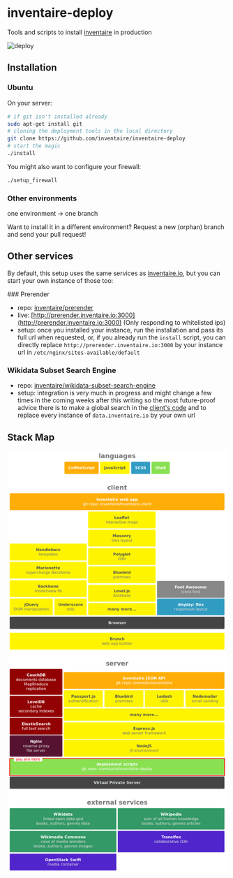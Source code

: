 # inventaire-deploy

Tools and scripts to install [inventaire](https://github.com/inventaire/inventaire) in production

![deploy](https://qzprod.files.wordpress.com/2014/06/matrix-computers.jpg?quality=80&strip=all&w=500)

## Installation
### Ubuntu
On your server:
```sh
# if git isn't installed already
sudo apt-get install git
# cloning the deployment tools in the local directory
git clone https://github.com/inventaire/inventaire-deploy
# start the magic
./install
```
You might also want to configure your firewall:
```sh
./setup_firewall
```

### Other environments
one environment -> one branch

Want to install it in a different environment? Request a new (orphan) branch and send your pull request!

## Other services

By default, this setup uses the same services as [inventaire.io](https://inventaire.io), but you can start your own instance of those too:

### Prerender
* repo: [inventaire/prerender](https://github.com/inventaire/prerender)
* live: [http://prerender.inventaire.io:3000](http://prerender.inventaire.io:3000) (Only responding to whitelisted ips)
* setup: once you installed your instance, run the installation and pass its full url when requested, or, if you already run the `install` script, you can directly replace `http://prerender.inventaire.io:3000` by your instance url in `/etc/nginx/sites-available/default`

### Wikidata Subset Search Engine
* repo: [inventaire/wikidata-subset-search-engine](https://github.com/inventaire/wikidata-subset-search-engine)
* setup: integration is very much in progress and might change a few times in the coming weeks after this writing so the most future-proof advice there is to make a global search in the [client's code](http://github.com/inventaire/inventaire-client) and to replace every instance of `data.inventaire.io` by your own url

## Stack Map
[![stack](https://raw.githubusercontent.com/inventaire/stack/master/snapshots/stack-from-deploy.png)](https://inventaire.github.io/stack/)
